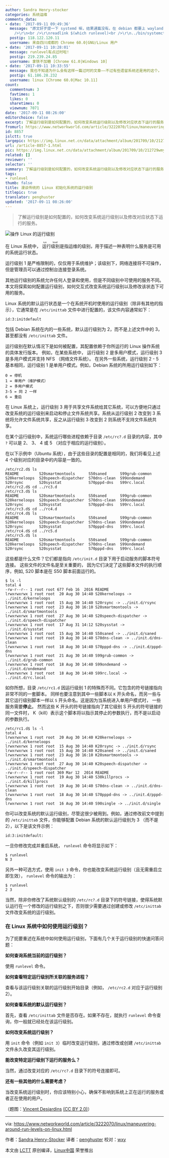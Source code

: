 ```yaml
---
author: Sandra Henry-stocker
categories: 系统运维
comments_data:
- date: '2017-09-11 09:49:36'
  message: "原文好歹提一下 systemd 嘛，结果通篇没有。在 debian 都要上 wayland 的今天，介绍 runlevel，实在有些脱离现实。<br
    />\r\n<br />\r\nreadlink $(which runlevel)<br />\r\n../bin/systemctl"
  postip: 118.122.120.11
  username: 来自四川成都的 Chrome 60.0|GNU/Linux 用户
- date: '2017-09-11 10:28:01'
  message: runlevel有点过时啦!
  postip: 219.239.24.85
  username: 拿铁不加糖 [Chrome 61.0|Windows 10]
- date: '2017-09-11 10:33:55'
  message: 我也不知道为什么会有这样一篇过时的文章——不过有些遗留系统还是用的这个。
  postip: 61.186.28.232
  username: linux [Chrome 60.0|Mac 10.11]
count:
  commentnum: 3
  favtimes: 1
  likes: 0
  sharetimes: 0
  viewnum: 7071
date: '2017-09-11 08:26:00'
editorchoice: false
excerpt: 了解运行级别是如何配置的，如何改变系统运行级别以及修改对应状态下运行的服务。
fromurl: https://www.networkworld.com/article/3222070/linux/maneuvering-around-run-levels-on-linux.html
id: 8857
islctt: true
largepic: https://img.linux.net.cn/data/attachment/album/201709/10/212729wmyh9hzy35umhp0d.jpg
url: /article-8857-1.html
pic: https://img.linux.net.cn/data/attachment/album/201709/10/212729wmyh9hzy35umhp0d.jpg.thumb.jpg
related: []
reviewer: ''
selector: ''
summary: 了解运行级别是如何配置的，如何改变系统运行级别以及修改对应状态下运行的服务。
tags:
- runlevel
thumb: false
title: 漫谈传统的 Linux 初始化系统的运行级别
titlepic: true
translator: penghuster
updated: '2017-09-11 08:26:00'
---
```



> 
> 了解运行级别是如何配置的，如何改变系统运行级别以及修改对应状态下运行的服务。
> 
> 
> 


![操作 Linux 的运行级别](/data/attachment/album/201709/10/212729wmyh9hzy35umhp0d.jpg)


在 Linux 系统中，<ruby> 运行级别 <rt>  run level </rt></ruby>是指运维的级别，用于描述一种表明什么服务是可用的系统运行状态。


运行级别 1 是严格限制的，仅仅用于系统维护；该级别下，网络连接将不可操作，但是管理员可以通过控制台连接登录系统。


其他运行级别的系统允许任何人登录和使用，但是不同级别中可使用的服务不同。本文将探索如何配置运行级别，如何交互式改变系统运行级别以及修改该状态下可用的服务。


Linux 系统的默认运行状态是一个在系统开机时使用的运行级别（除非有其他的指示），它通常是在 `/etc/inittab` 文件中进行配置的，该文件内容通常如下：



```
id:3:initdefault

```

包括 Debian 系统在内的一些系统，默认运行级别为 2，而不是上述文件中的 3，甚至都没有 `/etc/inittab` 文件。


运行级别在默认情况下是如何被配置，其配置依赖于你所运行的 Linux 操作系统的具体发行版本。 例如，在某些系统中， 运行级别 2 是多用户模式，运行级别 3 是多用户模式并支持 NFS （网络文件系统）。 在另外一些系统，运行级别 2 - 5 基本相同，运行级别 1 是单用户模式。例如，Debian 系统的所用运行级别如下：



```
0 = 停机
1 = 单用户（维护模式）
2 = 多用户模式
3-5 = 同 2 一样
6 = 重启

```

在 Linux 系统上，运行级别 3 用于共享文件系统给其它系统，可以方便地只通过改变系统的运行级别来启动和停止文件系统共享。系统从运行级别 2 改变到 3 系统将允许文件系统共享，反之从运行级别 3 改变到 2 则系统不支持文件系统共享。


在某个运行级别中，系统运行哪些进程依赖于目录 `/etc/rc?.d` 目录的内容，其中 `?` 可以是 2、 3、 4 或 5 （对应于相应的运行级别）。


在以下示例中（Ubuntu 系统），由于这些目录的配置是相同的，我们将看见上述 4 个级别对应的目录中的内容是一致的。



```
/etc/rc2.d$ ls
README         S20smartmontools      S50saned      S99grub-common
S20kerneloops  S20speech-dispatcher  S70dns-clean  S99ondemand
S20rsync       S20sysstat            S70pppd-dns   S99rc.local
/etc/rc2.d$ cd ../rc3.d
/etc/rc3.d$ ls
README         S20smartmontools      S50saned      S99grub-common
S20kerneloops  S20speech-dispatcher  S70dns-clean  S99ondemand
S20rsync       S20sysstat            S70pppd-dns   S99rc.local
/etc/rc3.d$ cd ../rc4.d
/etc/rc4.d$ ls
README         S20smartmontools      S50saned      S99grub-common
S20kerneloops  S20speech-dispatcher  S70dns-clean  S99ondemand
S20rsync       S20sysstat            S70pppd-dns   S99rc.local
/etc/rc4.d$ cd ../rc5.d
/etc/rc5.d$ ls
README         S20smartmontools      S50saned      S99grub-common
S20kerneloops  S20speech-dispatcher  S70dns-clean  S99ondemand
S20rsync       S20sysstat            S70pppd-dns   S99rc.local

```

这些都是什么文件？它们都是指向 `/etc/init.d` 目录下用于启动服务的脚本符号连接。 这些文件的文件名是至关重要的， 因为它们决定了这些脚本文件的执行顺序，例如, S20 脚本是在 S50 脚本前面运行的。



```
$ ls -l
total 4
-rw-r--r-- 1 root root 677 Feb 16  2016 README
lrwxrwxrwx 1 root root  20 Aug 30 14:40 S20kerneloops -> ../init.d/kerneloops
lrwxrwxrwx 1 root root  15 Aug 30 14:40 S20rsync -> ../init.d/rsync
lrwxrwxrwx 1 root root  23 Aug 30 16:10 S20smartmontools -> ../init.d/smartmontools
lrwxrwxrwx 1 root root  27 Aug 30 14:40 S20speech-dispatcher -> ../init.d/speech-dispatcher
lrwxrwxrwx 1 root root  17 Aug 31 14:12 S20sysstat -> ../init.d/sysstat
lrwxrwxrwx 1 root root  15 Aug 30 14:40 S50saned -> ../init.d/saned
lrwxrwxrwx 1 root root  19 Aug 30 14:40 S70dns-clean -> ../init.d/dns-clean
lrwxrwxrwx 1 root root  18 Aug 30 14:40 S70pppd-dns -> ../init.d/pppd-dns
lrwxrwxrwx 1 root root  21 Aug 30 14:40 S99grub-common -> ../init.d/grub-common
lrwxrwxrwx 1 root root  18 Aug 30 14:40 S99ondemand -> ../init.d/ondemand
lrwxrwxrwx 1 root root  18 Aug 30 14:40 S99rc.local -> ../init.d/rc.local

```

如你所想，目录 `/etc/rc1.d` 因运行级别 1 的特殊而不同。它包含的符号链接指向非常不同的一套脚本。 同样也要注意到其中一些脚本以 `K` 开头命名，而另一些与其它运行级别脚本一样以 `S` 开头命名。这是因为当系统进入单用户模式时， 一些服务需要**停止**。 然而这些 K 开头的符号链接指向了其它级别 S 开头的符号链接的同一文件时， K（kill）表示这个脚本将以指示其停止的参数执行，而不是以启动的参数执行。



```
/etc/rc1.d$ ls -l
total 4
lrwxrwxrwx 1 root root  20 Aug 30 14:40 K20kerneloops -> ../init.d/kerneloops
lrwxrwxrwx 1 root root  15 Aug 30 14:40 K20rsync -> ../init.d/rsync
lrwxrwxrwx 1 root root  15 Aug 30 14:40 K20saned -> ../init.d/saned
lrwxrwxrwx 1 root root  23 Aug 30 16:10 K20smartmontools -> ../init.d/smartmontools
lrwxrwxrwx 1 root root  27 Aug 30 14:40 K20speech-dispatcher -> ../init.d/speech-dispatcher
-rw-r--r-- 1 root root 369 Mar 12  2014 README
lrwxrwxrwx 1 root root  19 Aug 30 14:40 S30killprocs -> ../init.d/killprocs
lrwxrwxrwx 1 root root  19 Aug 30 14:40 S70dns-clean -> ../init.d/dns-clean
lrwxrwxrwx 1 root root  18 Aug 30 14:40 S70pppd-dns -> ../init.d/pppd-dns
lrwxrwxrwx 1 root root  16 Aug 30 14:40 S90single -> ../init.d/single

```

你可以改变系统的默认运行级别，尽管这很少被用到。例如，通过修改前文中提到的 `/etc/inittab` 文件，你能够配置 Debian 系统的默认运行级别为 3 （而不是 2），以下是该文件示例：



```
id:3:initdefault:

```

一旦你修改完成并重启系统， `runlevel` 命令将显示如下：



```
$ runlevel
N 3

```

另外一种可选方式，使用 `init 3` 命令，你也能改变系统运行级别（且无需重启立即生效）， `runlevel` 命令的输出为：



```
$ runlevel
2 3

```

当然，除非你修改了系统默认级别的 `/etc/rc?.d` 目录下的符号链接，使得系统默认运行在一个修改的运行级别之下，否则很少需要通过创建或修改 `/etc/inittab` 文件改变系统的运行级别。


### 在 Linux 系统中如何使用运行级别？


为了扼要重述在系统中如何使用运行级别，下面有几个关于运行级别的快速问答问题：


**如何查询系统当前的运行级别？**


使用 `runlevel` 命令。


**如何查看特定运行级别所关联的服务进程？**


查看与该运行级别关联的运行级别开始目录（例如， `/etc/rc2.d` 对应于运行级别 2）。


**如何查看系统的默认运行级别？**


首先，查看 `/etc/inittab` 文件是否存在。如果不存在，就执行 `runlevel` 命令查询，你一般就已经处在该运行级别。


**如何改变系统运行级别？**


用 `init` 命令（例如 `init 3`）临时改变运行级别，通过修改或创建 `/etc/inittab` 文件永久改变其运行级别。


**能改变特定运行级别下运行的服务么？**


当然，通过改变对应的 `/etc/rc?.d` 目录下的符号连接即可。


**还有一些其他的什么需要考虑？**


当改变系统运行级别时，你应该特别小心，确保不影响到系统上正在运行的服务或者正在使用的用户。


（题图：[Vincent Desjardins](https://www.flickr.com/photos/endymion120/4824696883/in/photolist-8mkQi2-8vtyRx-8vvYZS-i31xQj-4TXTS2-S7VRNC-azimYK-dW8cYu-Sb5b7S-S7VRES-fpSVvo-61Zpn8-WxFwGi-UKKq3x-q6NSnC-8vsBLr-S3CPxn-qJUrLr-nDnpNu-8d7a6Q-T7mGpN-RE26wj-SeEXRa-5mZ7LG-Vp7t83-fEG5HS-Vp7sU7-6JpNBi-RCuR8P-qLzCL5-6WsfZx-5nU1tF-6ieGFi-3P5xwh-8mnxpo-hBXwSj-i3iCur-9dmrST-6bXk8d-8vtDb4-i2KLwU-5jhfU6-8vwbrN-ShAtNm-XgzXmb-8rad18-VfXm4L-8tQTrh-Vp7tcb-UceVDB) [(CC BY 2.0)](https://creativecommons.org/licenses/by/2.0/legalcode)）




---


via: <https://www.networkworld.com/article/3222070/linux/maneuvering-around-run-levels-on-linux.html>


作者：[Sandra Henry-Stocker](https://www.networkworld.com/author/Sandra-Henry_Stocker/) 译者：[penghuster](https://github.com/penghuster) 校对：[wxy](https://github.com/wxy)


本文由 [LCTT](https://github.com/LCTT/TranslateProject) 原创编译，[Linux中国](https://linux.cn/) 荣誉推出